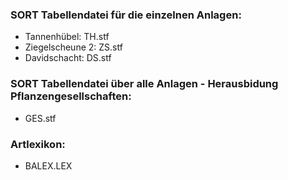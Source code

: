 ### SORT Tabellendatei für die einzelnen Anlagen:
- Tannenhübel: TH.stf
- Ziegelscheune 2: ZS.stf
- Davidschacht: DS.stf
### SORT Tabellendatei über alle Anlagen - Herausbidung Pflanzengesellschaften:
- GES.stf
### Artlexikon:
- BALEX.LEX